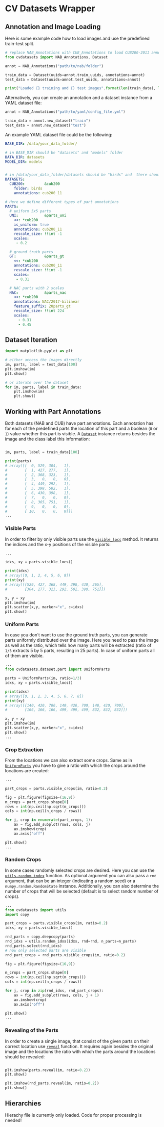 # CV Datasets Wrapper

<!-- For more deatils to see how to use this library take a look at [nabirds/display.py](nabirds/display.py). -->

## Annotation and Image Loading

Here is some example code how to load images and use the predefined train-test split.

```python
# replace NAB_Annotations with CUB_Annotations to load CUB200-2011 annotations
from cvdatasets import NAB_Annotations, Dataset

annot = NAB_Annotations("path/to/nab/folder")

train_data = Dataset(uuids=annot.train_uuids, annotations=annot)
test_data = Dataset(uuids=annot.test_uuids, annotations=annot)

print("Loaded {} training and {} test images".format(len(train_data), len(test_data)))
```

Alternatively, you can create an annotation and a dataset instance from a YAML dataset file:

```python
annot = NAB_Annotations("path/to/yaml/config_file.yml")

train_data = annot.new_dataset("train")
test_data = annot.new_dataset("test")
```

An example YAML dataset file could be the following:

```yaml
BASE_DIR: /data/your_data_folder/

# in BASE_DIR should be "datasets" and "models" folder
DATA_DIR: datasets
MODEL_DIR: models


# in /data/your_data_folder/datasets should be "birds" and  there should be a "cub200_11" folder with the CUB200 dataset. this represents default annotation folder.
DATASETS:
  CUB200:         &cub200
    folder: birds
    annotations: cub200_11

# Here we define different types of part annotations
PARTS:
  # uniform 5x5 parts
  UNI:            &parts_uni
    <<: *cub200
    is_uniform: true
    annotations: cub200_11
    rescale_size: !!int -1
    scales:
     - 0.2

  # ground truth parts
  GT:             &parts_gt
    <<: *cub200
    annotations: cub200_11
    rescale_size: !!int -1
    scales:
     - 0.31

  # NAC parts with 2 scales
  NAC:            &parts_nac
    <<: *cub200
    annotations: NAC/2017-bilinear
    feature_suffix: 20parts_gt
    rescale_size: !!int 224
    scales:
      - 0.31
      - 0.45
```


## Dataset Iteration
```python
import matplotlib.pyplot as plt

# either access the images directly
im, parts, label = test_data[100]
plt.imshow(im)
plt.show()

# or iterate over the dataset
for im, parts, label in train_data:
    plt.imshow(im)
    plt.show()

```

## Working with Part Annotations
Both datasets (NAB and CUB) have part annotations. Each annotation has for each of the predefined parts the location of this part and a boolean (`0` or `1`) value whether this part is visible. A [`Dataset`](cvdatasets/dataset/__init__.py) instance returns besides the image and the class label this information:

```python

im, parts, label = train_data[100]

print(parts)
# array([[  0, 529, 304,   1],
#        [  1, 427, 277,   1],
#        [  2, 368, 323,   1],
#        [  3,   0,   0,   0],
#        [  4, 449, 292,   1],
#        [  5, 398, 502,   1],
#        [  6, 430, 398,   1],
#        [  7,   0,   0,   0],
#        [  8, 365, 751,   1],
#        [  9,   0,   0,   0],
#        [ 10,   0,   0,   0]])
...
```



### Visible Parts

In order to filter by only visible parts use the [`visible_locs`](cvdatasets/dataset/part.py#L46) method. It returns the indices and the x-y positions of the visible parts:

```python
...

idxs, xy = parts.visible_locs()

print(idxs)
# array([0, 1, 2, 4, 5, 6, 8])
print(xy)
# array([[529, 427, 368, 449, 398, 430, 365],
#        [304, 277, 323, 292, 502, 398, 751]])

x, y = xy
plt.imshow(im)
plt.scatter(x,y, marker="x", c=idxs)
plt.show()
```

### Uniform Parts
In case you don't want to use the ground truth parts, you can generate parts uniformly distributed over the image. Here you need to pass the image as well as the ratio, which tells how many parts will be extracted (ratio of `1/5` extracts 5 by 5 parts, resulting in 25 parts). In case of uniform parts all of them are visible.


```python
...
from cvdatasets.dataset.part import UniformParts

parts = UniformParts(im, ratio=1/3)
idxs, xy = parts.visible_locs()

print(idxs)
# array([0, 1, 2, 3, 4, 5, 6, 7, 8])
print(xy)
# array([[140, 420, 700, 140, 420, 700, 140, 420, 700],
#        [166, 166, 166, 499, 499, 499, 832, 832, 832]])

x, y = xy
plt.imshow(im)
plt.scatter(x,y, marker="x", c=idxs)
plt.show()
...
```

### Crop Extraction
From the locations we can also extract some crops. Same as in [`UniformParts`](cvdatasets/dataset/part.py#L76) you have to give a ratio with which the crops around the locations are created:

```python
...

part_crops = parts.visible_crops(im, ratio=0.2)

fig = plt.figure(figsize=(16,9))
n_crops = part_crops.shape[0]
rows = int(np.ceil(np.sqrt(n_crops)))
cols = int(np.ceil(n_crops / rows))

for j, crop in enumerate(part_crops, 1):
    ax = fig.add_subplot(rows, cols, j)
    ax.imshow(crop)
    ax.axis("off")

plt.show()
...
```


### Random Crops
In some cases randomly selected crops are desired. Here you can use the [`utils.random_index`](cvdatasets/utils/__init__.py#L3) function. As optional argument you can also pass a `rnd` argument, that can be an integer (indicating a random seed) or a `numpy.random.RandomState` instance. Additionally, you can also determine the number of crops that will be selected (default is to select random number of crops).

```python
...
from cvdatasets import utils
import copy

part_crops = parts.visible_crops(im, ratio=0.2)
idxs, xy = parts.visible_locs()

rnd_parts = copy.deepcopy(parts)
rnd_idxs = utils.random_idxs(idxs, rnd=rnd, n_parts=n_parts)
rnd_parts.select(rnd_idxs)
# now only selected parts are visible
rnd_part_crops = rnd_parts.visible_crops(im, ratio=0.2)

fig = plt.figure(figsize=(16,9))

n_crops = part_crops.shape[0]
rows = int(np.ceil(np.sqrt(n_crops)))
cols = int(np.ceil(n_crops / rows))

for j, crop in zip(rnd_idxs, rnd_part_crops):
    ax = fig.add_subplot(rows, cols, j + 1)
    ax.imshow(crop)
    ax.axis("off")

plt.show()
...
```


### Revealing of the Parts
In order to create a single image, that consist of the given parts on their correct location use [`reveal`](cvdatasets/dataset/part.py#L58) function. It requires again besides the original image and the locations the ratio with which the parts around the locations should be revealed:

```python

plt.imshow(parts.reveal(im, ratio=0.2))
plt.show()

plt.imshow(rnd_parts.reveal(im, ratio=0.2))
plt.show()
```


## Hierarchies
Hierachy file is currently only loaded. Code for proper processing is needed!

